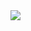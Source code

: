 <a href="https://portal.azure.com/#create/Microsoft.Template/uri/https://raw.githubusercontent.com/phanikumarsharma/rdmisaasofferingtemplate/master/rdmisaastemplate.json/" target="_blank">
    <img src="http://azuredeploy.net/deploybutton.png"/>
</a>
